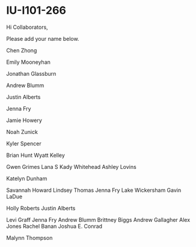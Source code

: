 # IU-I101-266

Hi Collaborators,

Please add your name below. 

Chen Zhong

Emily Mooneyhan

Jonathan Glassburn

Andrew Blumm

Justin Alberts

Jenna Fry

Jamie Howery

Noah Zunick

Kyler Spencer

Brian Hunt 
Wyatt Kelley

Gwen Grimes
Lana S
Kady Whitehead
Ashley Lovins

Katelyn Dunham

Savannah Howard
Lindsey Thomas
Jenna Fry
Lake Wickersham
Gavin LaDue

Holly Roberts
Justin Alberts

Levi Graff
Jenna Fry
Andrew Blumm
Brittney Biggs
Andrew Gallagher
Alex Jones
Rachel Banan
Joshua E. Conrad

Malynn Thompson
